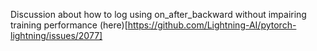 Discussion about how to log using on_after_backward without impairing training performance (here)[https://github.com/Lightning-AI/pytorch-lightning/issues/2077]